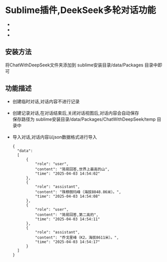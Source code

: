 # Sublime插件,DeekSeek多轮对话功能
  *
  *
  *
  
## 安装方法
将ChatWithDeepSeek文件夹添加到 sublime安装目录/data/Packages 目录中即可

## 功能描述
* 创建临时对话,对话内容不进行记录
  <br><br>
* 创建记录对话,在对话结束后,关闭对话视图后,对话内容会自动保存<br>
  保存路径为 sublime安装目录/data/Packages/ChatWithDeepSeek/temp 目录中
  <br><br>
* 导入对话,对话内容以json数据格式进行导入
  ```
  {
    "data":
    [
        {
            "role": "user",
            "content": "简易回答,世界上最高的山",
            "time": "2025-04-03 14:54:02"
        },
        {
            "role": "assistant",
            "content": "珠穆朗玛峰（海拔8848.86米）。",
            "time": "2025-04-03 14:54:08"
        },
        {
            "role": "user",
            "content": "简易回答,第二高的",
            "time": "2025-04-03 14:54:11"
        },
        {
            "role": "assistant",
            "content": "乔戈里峰（K2，海拔8611米）。",
            "time": "2025-04-03 14:54:17"
        }
    ]
  }
```
